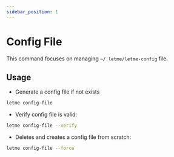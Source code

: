 ```yaml
---
sidebar_position: 1
---
```


# Config File

This command focuses on managing `~/.letme/letme-config` file.

## Usage

- Generate a config file if not exists

```bash
letme config-file
```

- Verify config file is valid:

```bash
letme config-file --verify
```

- Deletes and creates a config file from scratch:

```bash
letme config-file --force
```